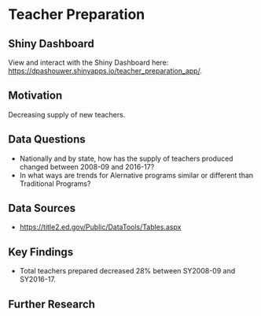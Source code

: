 Teacher Preparation
================

Shiny Dashboard
----------------------------
View and interact with the Shiny Dashboard here:  https://dpashouwer.shinyapps.io/teacher_preparation_app/.

Motivation
----------------------------
Decreasing supply of new teachers.


Data Questions
----------------------------
* Nationally and by state, how has the supply of teachers produced changed between 2008-09 and 2016-17? 
* In what ways are trends for Alernative programs similar or different than Traditional Programs?

Data Sources
----------------------------
* https://title2.ed.gov/Public/DataTools/Tables.aspx

Key Findings
----------------------------
* Total teachers prepared decreased 28% between SY2008-09 and SY2016-17.

Further Research
----------------------------
